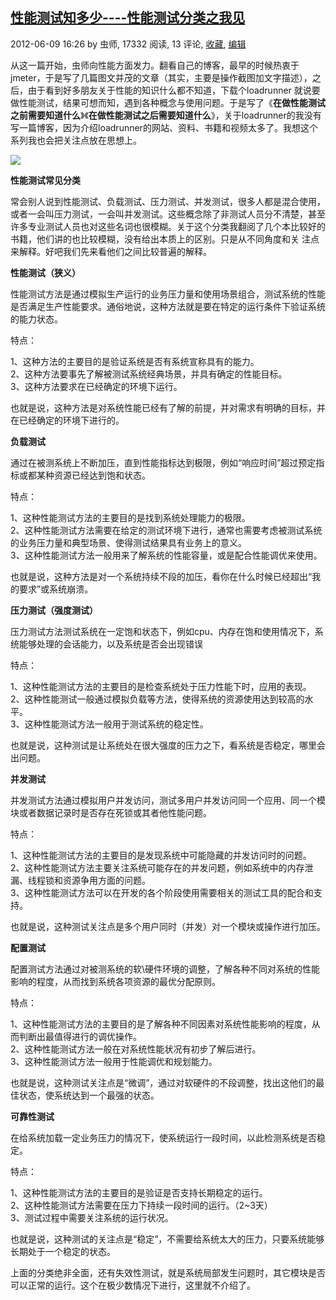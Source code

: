 ## [性能测试知多少----性能测试分类之我见][0]

2012-06-09 16:26 by 虫师, 17332 阅读, 13 评论, [收藏][1], [编辑][2]

  
从这一篇开始，虫师向性能方面发力。翻看自己的博客，最早的时候热衷于jmeter，于是写了几篇图文并茂的文章（其实，主要是操作截图加文字描述），之后，由于看到好多朋友关于性能的知识什么都不知道，下载个loadrunner 就说要做性能测试，结果可想而知，遇到各种概念与使用问题。于是写了《**在做性能测试之前需要知道什么**》《**在做性能测试之后需要知道什么**》，关于loadrunner的我没有写一篇博客，因为介绍loadrunner的网站、资料、书籍和视频太多了。我想这个系列我也会把关注点放在思想上。

![][3]

**性能测试常见分类**

常会别人说到性能测试、负载测试、压力测试、并发测试，很多人都是混合使用，或者一会叫压力测试，一会叫并发测试。这些概念除了非测试人员分不清楚，甚至许多专业测试人员也对这些名词也很模糊。关于这个分类我翻阅了几个本比较好的书籍，他们讲的也比较模糊，没有给出本质上的区别。只是从不同角度和关 注点来解释。好吧我们先来看他们之间比较普遍的解释。

**性能测试（狭义）**

性能测试方法是通过模拟生产运行的业务压力量和使用场景组合，测试系统的性能是否满足生产性能要求。通俗地说，这种方法就是要在特定的运行条件下验证系统的能力状态。

特点：

1、这种方法的主要目的是验证系统是否有系统宣称具有的能力。  
2、这种方法要事先了解被测试系统经典场景，并具有确定的性能目标。  
3、这种方法要求在已经确定的环境下运行。

也就是说，这种方法是对系统性能已经有了解的前提，并对需求有明确的目标，并在已经确定的环境下进行的。

  
 **负载测试**

通过在被测系统上不断加压，直到性能指标达到极限，例如“响应时间”超过预定指标或都某种资源已经达到饱和状态。

特点：

1、这种性能测试方法的主要目的是找到系统处理能力的极限。  
2、这种性能测试方法需要在给定的测试环境下进行，通常也需要考虑被测试系统的业务压力量和典型场景、使得测试结果具有业务上的意义。  
3、这种性能测试方法一般用来了解系统的性能容量，或是配合性能调优来使用。  
  
 也就是说，这种方法是对一个系统持续不段的加压，看你在什么时候已经超出“我的要求”或系统崩溃。

  
 **压力测试（强度测试）**

压力测试方法测试系统在一定饱和状态下，例如cpu、内存在饱和使用情况下，系统能够处理的会话能力，以及系统是否会出现错误

特点：

1、这种性能测试方法的主要目的是检查系统处于压力性能下时，应用的表现。  
2、这种性能测试一般通过模拟负载等方法，使得系统的资源使用达到较高的水平。  
3、这种性能测试方法一般用于测试系统的稳定性。

也就是说，这种测试是让系统处在很大强度的压力之下，看系统是否稳定，哪里会出问题。

**并发测试**

并发测试方法通过模拟用户并发访问，测试多用户并发访问同一个应用、同一个模块或者数据记录时是否存在死锁或其者他性能问题。

特点：

1、这种性能测试方法的主要目的是发现系统中可能隐藏的并发访问时的问题。  
2、这种性能测试方法主要关注系统可能存在的并发问题，例如系统中的内存泄漏、线程锁和资源争用方面的问题。  
3、这种性能测试方法可以在开发的各个阶段使用需要相关的测试工具的配合和支持。

也就是说，这种测试关注点是多个用户同时（并发）对一个模块或操作进行加压。

  
 **配置测试**   
  
配置测试方法通过对被测系统的软\硬件环境的调整，了解各种不同对系统的性能影响的程度，从而找到系统各项资源的最优分配原则。

特点：

1、这种性能测试方法的主要目的是了解各种不同因素对系统性能影响的程度，从而判断出最值得进行的调优操作。  
2、这种性能测试方法一般在对系统性能状况有初步了解后进行。  
3、这种性能测试方法一般用于性能调优和规划能力。

也就是说，这种测试关注点是“微调”，通过对软硬件的不段调整，找出这他们的最佳状态，使系统达到一个最强的状态。

  
 **可靠性测试**

在给系统加载一定业务压力的情况下，使系统运行一段时间，以此检测系统是否稳定。

特点：

1、这种性能测试方法的主要目的是验证是否支持长期稳定的运行。  
2、这种性能测试方法需要在压力下持续一段时间的运行。（2~3天）  
3、测试过程中需要关注系统的运行状况。  
  
 也就是说，这种测试的关注点是“稳定”，不需要给系统太大的压力，只要系统能够长期处于一个稳定的状态。   
  
上面的分类绝非全面，还有失效性测试，就是系统局部发生问题时，其它模块是否可以正常的运行。这个在极少数情况下进行，这里就不介绍了。

[0]: http://www.cnblogs.com/fnng/archive/2012/06/09/2543274.html
[1]: #
[2]: https://i.cnblogs.com/EditPosts.aspx?postid=2543274
[3]: http://pic002.cnblogs.com/images/2012/311516/2012060915463126.png